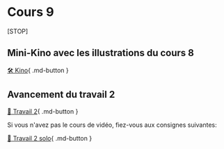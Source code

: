 # Cours 9    

[STOP]

## Mini-Kino avec les illustrations du cours 8
[🛠️ Kino](exercices_ae/kino.md){ .md-button }          

## Avancement du travail 2   
[💼 Travail 2](exercices_ae/travail2.md){ .md-button }          

Si vous n'avez pas le cours de vidéo, fiez-vous aux consignes suivantes:     

[💼 Travail 2 solo](exercices_ae/travail2_solo.md){ .md-button }          

